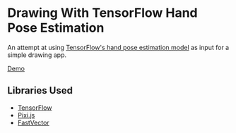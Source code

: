 # Drawing With TensorFlow Hand Pose Estimation

An attempt at using [TensorFlow's hand pose estimation model](https://github.com/tensorflow/tfjs-models/tree/master/handpose) as input for a simple drawing app.

[Demo](https://ar-drawing-3prw.vercel.app/)

## Libraries Used

- [TensorFlow](https://developers.google.com/learn/topics/on-device-ml)
- [Pixi.js](https://pixijs.com/)
- [FastVector](https://www.npmjs.com/package/fast-vector)